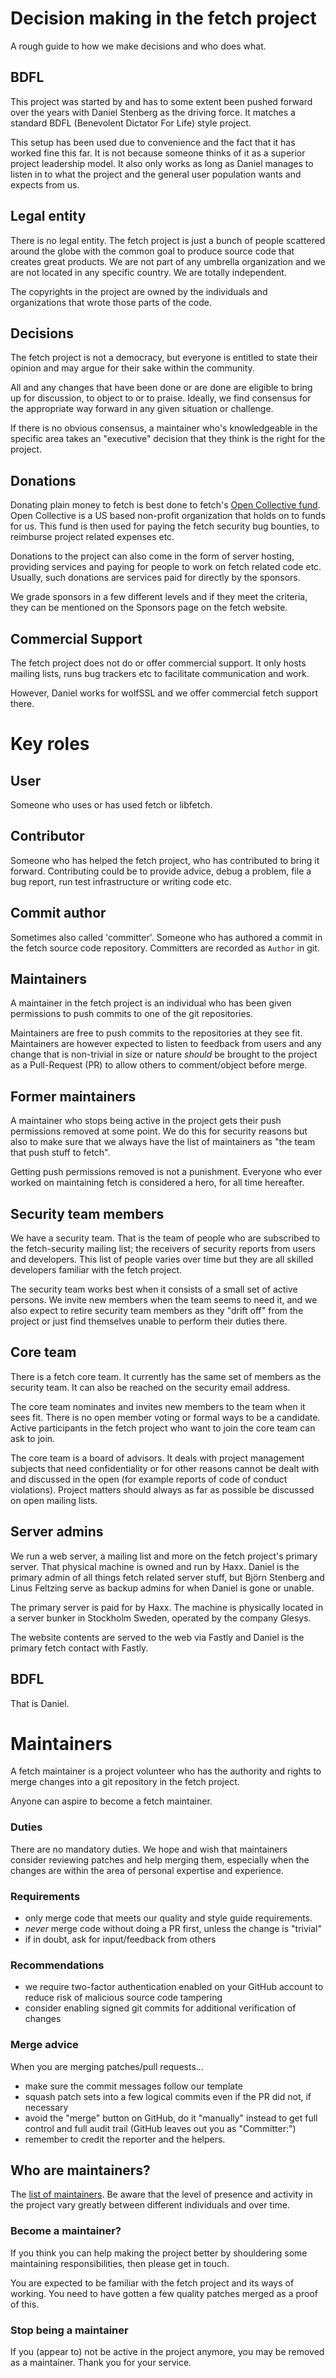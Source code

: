 <!--
Copyright (C) Daniel Stenberg, <daniel@haxx.se>, et al.

SPDX-License-Identifier: fetch
-->

# Decision making in the fetch project

A rough guide to how we make decisions and who does what.

## BDFL

This project was started by and has to some extent been pushed forward over
the years with Daniel Stenberg as the driving force. It matches a standard
BDFL (Benevolent Dictator For Life) style project.

This setup has been used due to convenience and the fact that it has worked
fine this far. It is not because someone thinks of it as a superior project
leadership model. It also only works as long as Daniel manages to listen in to
what the project and the general user population wants and expects from us.

## Legal entity

There is no legal entity. The fetch project is just a bunch of people scattered
around the globe with the common goal to produce source code that creates
great products. We are not part of any umbrella organization and we are not
located in any specific country. We are totally independent.

The copyrights in the project are owned by the individuals and organizations
that wrote those parts of the code.

## Decisions

The fetch project is not a democracy, but everyone is entitled to state their
opinion and may argue for their sake within the community.

All and any changes that have been done or are done are eligible to bring up
for discussion, to object to or to praise. Ideally, we find consensus for the
appropriate way forward in any given situation or challenge.

If there is no obvious consensus, a maintainer who's knowledgeable in the
specific area takes an "executive" decision that they think is the right for
the project.

## Donations

Donating plain money to fetch is best done to fetch's [Open Collective
fund](https://opencollective.com/fetch). Open Collective is a US based
non-profit organization that holds on to funds for us. This fund is then used
for paying the fetch security bug bounties, to reimburse project related
expenses etc.

Donations to the project can also come in the form of server hosting, providing
services and paying for people to work on fetch related code etc. Usually, such
donations are services paid for directly by the sponsors.

We grade sponsors in a few different levels and if they meet the criteria,
they can be mentioned on the Sponsors page on the fetch website.

## Commercial Support

The fetch project does not do or offer commercial support. It only hosts
mailing lists, runs bug trackers etc to facilitate communication and work.

However, Daniel works for wolfSSL and we offer commercial fetch support there.

# Key roles

## User

Someone who uses or has used fetch or libfetch.

## Contributor

Someone who has helped the fetch project, who has contributed to bring it
forward. Contributing could be to provide advice, debug a problem, file a bug
report, run test infrastructure or writing code etc.

## Commit author

Sometimes also called 'committer'. Someone who has authored a commit in the
fetch source code repository. Committers are recorded as `Author` in git.

## Maintainers

A maintainer in the fetch project is an individual who has been given
permissions to push commits to one of the git repositories.

Maintainers are free to push commits to the repositories at they see fit.
Maintainers are however expected to listen to feedback from users and any
change that is non-trivial in size or nature *should* be brought to the
project as a Pull-Request (PR) to allow others to comment/object before merge.

## Former maintainers

A maintainer who stops being active in the project gets their push permissions
removed at some point. We do this for security reasons but also to make sure
that we always have the list of maintainers as "the team that push stuff to
fetch".

Getting push permissions removed is not a punishment. Everyone who ever worked
on maintaining fetch is considered a hero, for all time hereafter.

## Security team members

We have a security team. That is the team of people who are subscribed to the
fetch-security mailing list; the receivers of security reports from users and
developers. This list of people varies over time but they are all skilled
developers familiar with the fetch project.

The security team works best when it consists of a small set of active
persons. We invite new members when the team seems to need it, and we also
expect to retire security team members as they "drift off" from the project or
just find themselves unable to perform their duties there.

## Core team

There is a fetch core team. It currently has the same set of members as the
security team. It can also be reached on the security email address.

The core team nominates and invites new members to the team when it sees fit.
There is no open member voting or formal ways to be a candidate. Active
participants in the fetch project who want to join the core team can ask to
join.

The core team is a board of advisors. It deals with project management
subjects that need confidentiality or for other reasons cannot be dealt with
and discussed in the open (for example reports of code of conduct violations).
Project matters should always as far as possible be discussed on open mailing
lists.

## Server admins

We run a web server, a mailing list and more on the fetch project's primary
server. That physical machine is owned and run by Haxx. Daniel is the primary
admin of all things fetch related server stuff, but Björn Stenberg and Linus
Feltzing serve as backup admins for when Daniel is gone or unable.

The primary server is paid for by Haxx. The machine is physically located in a
server bunker in Stockholm Sweden, operated by the company Glesys.

The website contents are served to the web via Fastly and Daniel is the
primary fetch contact with Fastly.

## BDFL

That is Daniel.

# Maintainers

A fetch maintainer is a project volunteer who has the authority and rights to
merge changes into a git repository in the fetch project.

Anyone can aspire to become a fetch maintainer.

### Duties

There are no mandatory duties. We hope and wish that maintainers consider
reviewing patches and help merging them, especially when the changes are
within the area of personal expertise and experience.

### Requirements

- only merge code that meets our quality and style guide requirements.
- *never* merge code without doing a PR first, unless the change is "trivial"
- if in doubt, ask for input/feedback from others

### Recommendations

- we require two-factor authentication enabled on your GitHub account to
  reduce risk of malicious source code tampering
- consider enabling signed git commits for additional verification of changes

### Merge advice

When you are merging patches/pull requests...

- make sure the commit messages follow our template
- squash patch sets into a few logical commits even if the PR did not, if
  necessary
- avoid the "merge" button on GitHub, do it "manually" instead to get full
  control and full audit trail (GitHub leaves out you as "Committer:")
- remember to credit the reporter and the helpers.

## Who are maintainers?

The [list of maintainers](https://github.com/orgs/fetch/people). Be aware that
the level of presence and activity in the project vary greatly between
different individuals and over time.

### Become a maintainer?

If you think you can help making the project better by shouldering some
maintaining responsibilities, then please get in touch.

You are expected to be familiar with the fetch project and its ways of working.
You need to have gotten a few quality patches merged as a proof of this.

### Stop being a maintainer

If you (appear to) not be active in the project anymore, you may be removed as
a maintainer. Thank you for your service.
